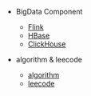 - BigData Component

  - [Flink](Flink/README.md)
  - [HBase](HBase/README.md)
  - [ClickHouse](ClickHouse/clickhouse.md)
  
- algorithm & leecode

  - [algorithm](algorithm/README.md)
  - [leecode](algorithm/leecode/README.md)